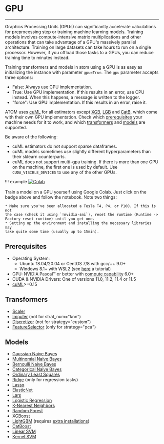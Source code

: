 # GPU
-----

Graphics Processing Units (GPUs) can significantly accelerate
calculations for preprocessing step or training machine learning
models. Training models involves compute-intensive matrix
multiplications and other operations that can take advantage of a
GPU's massively parallel architecture. Training on large datasets can
take hours to run on a single processor. However, if you offload those
tasks to a GPUs, you can reduce training time to minutes instead.

Training transformers and models in atom using a GPU is as easy as
initializing the instance with parameter `gpu=True`. The `gpu` parameter
accepts three options:

* False: Always use CPU implementation.
* True: Use GPU implementation. If this results in an error, use CPU instead.
  When this happens, a message is written to the logger.
* "force": Use GPU implementation. If this results in an error, raise it.

ATOM uses [cuML](https://docs.rapids.ai/api/cuml/stable/) for all estimators
except [XGB](../../API/models/xgb), [LGB](../../API/models/lgb) and
[CatB](../../API/models/catb), which come with their own GPU implementation.
Check which [prerequisites](#prerequisites) your machine needs for it
to work, and which [transformers](#transformers) and [models](#models)
are supported.

Be aware of the following:

* cuML estimators do not support sparse dataframes.
* cuML models sometimes use slightly different hyperparameters than
  their sklearn counterparts.
* cuML does not support multi-gpu training. If there is more than one
  GPU on the machine, the first one is used by default. Use `CUDA_VISIBLE_DEVICES`
  to use any of the other GPUs.

!!! example
    [![Colab](https://camo.githubusercontent.com/52feade06f2fecbf006889a904d221e6a730c194/68747470733a2f2f636f6c61622e72657365617263682e676f6f676c652e636f6d2f6173736574732f636f6c61622d62616467652e737667)](https://colab.research.google.com/drive/1PnYfycwdmKw8dGyygwh7F0S3A4Rc47lI?usp=sharing)<br><br>
    Train a model on a GPU yourself using Google Colab. Just click on
    the badge above and follow the notebook. Note two things:

    * Make sure you've been allocated a Tesla T4, P4, or P100. If this is not
    the case (check it using `!nvidia-smi`), reset the runtime (Runtime -> 
    Factory reset runtime) until you get one.
    * Setting up the environment and installing the necessary libraries may
    take quite some time (usually up to 15min).


## Prerequisites

* Operating System:
    - Ubuntu 18.04/20.04 or CentOS 7/8 with gcc/++ 9.0+
    - Windows 8.1+ with WSL2 (see [here](https://developer.nvidia.com/blog/run-rapids-on-microsoft-windows-10-using-wsl-2-the-windows-subsystem-for-linux/) a tutorial)
* GPU: NVIDIA Pascal™ or better with [compute capability](https://developer.nvidia.com/cuda-gpus) 6.0+
* CUDA & NVIDIA Drivers: One of versions 11.0, 11.2, 11.4 or 11.5
* [cuML](https://docs.rapids.ai/api/cuml/stable/)>=0.15


## Transformers

* [Scaler](../../API/data_cleaning/scaler)
* [Imputer](../../API/data_cleaning/imputer) (not for strat_num="knn")
* [Discretizer](../../API/data_cleaning/discretizer) (not for strategy="custom")
* [FeatureSelector](../../API/feature_engineering/feature_selector) (only for strategy="pca")


## Models

* [Gaussian Naive Bayes](../../API/models/gnb)
* [Multinomial Naive Bayes](../../API/models/mnb)
* [Bernoulli Naive Bayes](../../API/models/bnb)
* [Categorical Naive Bayes](../../API/models/catnb)
* [Ordinary Least Squares](../../API/models/ols)
* [Ridge](../../API/models/ridge) (only for regression tasks)
* [Lasso](../../API/models/lasso)
* [ElasticNet](../../API/models/en)
* [Lars](../../API/models/lars)
* [Logistic Regression](../../API/models/lr)
* [K-Nearest Neighbors](../../API/models/knn)
* [Random Forest](../../API/models/rf)
* [XGBoost](../../API/models/xgb)
* [LightGBM](../../API/models/lgb) (requires [extra installations](https://lightgbm.readthedocs.io/en/latest/GPU-Tutorial.html))
* [CatBoost](../../API/models/catb)
* [Linear SVM](../../API/models/lsvm)
* [Kernel SVM](../../API/models/ksvm)
